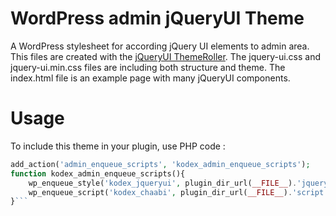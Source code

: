 # WordPress admin jQueryUI Theme
A WordPress stylesheet for according jQuery UI elements to admin area.
This files are created with the [jQueryUI ThemeRoller](http://jqueryui.com/themeroller/).
The jquery-ui.css and jquery-ui.min.css files are including both structure and theme. The index.html file is an example page with many jQueryUI components.

# Usage #
To include this theme in your plugin, use PHP code :
```php
add_action('admin_enqueue_scripts', 'kodex_admin_enqueue_scripts');
function kodex_admin_enqueue_scripts(){
	wp_enqueue_style('kodex_jqueryui', plugin_dir_url(__FILE__).'jqueryui/jquery-ui.min.css');
	wp_enqueue_script('kodex_chaabi', plugin_dir_url(__FILE__).'script.js', array('jquery', 'jquery-ui-core', 'jquery-ui-datepicker'));
}```
